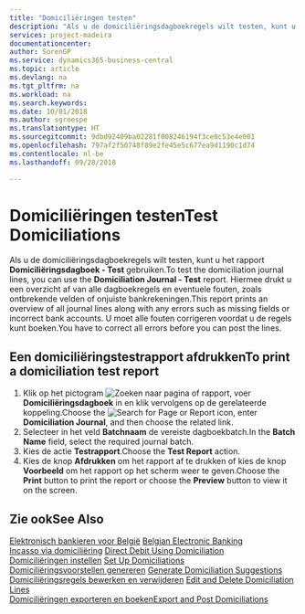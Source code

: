 ```yaml
---
title: "Domiciliëringen testen"
description: "Als u de domiciliëringsdagboekregels wilt testen, kunt u het rapport **Domiciliëringsdagboek - Test** gebruiken. Hiermee drukt u een overzicht af van alle dagboekregels en eventuele fouten, zoals ontbrekende velden of onjuiste bankrekeningen."
services: project-madeira
documentationcenter: 
author: SorenGP
ms.service: dynamics365-business-central
ms.topic: article
ms.devlang: na
ms.tgt_pltfrm: na
ms.workload: na
ms.search.keywords: 
ms.date: 10/01/2018
ms.author: sgroespe
ms.translationtype: HT
ms.sourcegitcommit: 9dbd92409ba02281f008246194f3ce0c53e4e001
ms.openlocfilehash: 797af2f50748f89e2fe45e5c677ea9d1190c1d74
ms.contentlocale: nl-be
ms.lasthandoff: 09/28/2018

---
```

# <a name="test-domiciliations"></a><span data-ttu-id="523a6-104">Domiciliëringen testen</span><span class="sxs-lookup"><span data-stu-id="523a6-104">Test Domiciliations</span></span>
<span data-ttu-id="523a6-105">Als u de domiciliëringsdagboekregels wilt testen, kunt u het rapport **Domiciliëringsdagboek - Test** gebruiken.</span><span class="sxs-lookup"><span data-stu-id="523a6-105">To test the domiciliation journal lines, you can use the **Domiciliation Journal - Test** report.</span></span> <span data-ttu-id="523a6-106">Hiermee drukt u een overzicht af van alle dagboekregels en eventuele fouten, zoals ontbrekende velden of onjuiste bankrekeningen.</span><span class="sxs-lookup"><span data-stu-id="523a6-106">This report prints an overview of all journal lines along with any errors such as missing fields or incorrect bank accounts.</span></span> <span data-ttu-id="523a6-107">U moet alle fouten corrigeren voordat u de regels kunt boeken.</span><span class="sxs-lookup"><span data-stu-id="523a6-107">You have to correct all errors before you can post the lines.</span></span>  

## <a name="to-print-a-domiciliation-test-report"></a><span data-ttu-id="523a6-108">Een domiciliëringstestrapport afdrukken</span><span class="sxs-lookup"><span data-stu-id="523a6-108">To print a domiciliation test report</span></span>  

1.  <span data-ttu-id="523a6-109">Klik op het pictogram ![Zoeken naar pagina of rapport](../../media/ui-search/search_small.png "pictogram Zoeken naar pagina of rapport"), voer **Domiciliëringsdagboek** in en klik vervolgens op de gerelateerde koppeling.</span><span class="sxs-lookup"><span data-stu-id="523a6-109">Choose the ![Search for Page or Report](../../media/ui-search/search_small.png "Search for Page or Report icon") icon, enter **Domiciliation Journal**, and then choose the related link.</span></span>  
2.  <span data-ttu-id="523a6-110">Selecteer in het veld **Batchnaam** de vereiste dagboekbatch.</span><span class="sxs-lookup"><span data-stu-id="523a6-110">In the **Batch Name** field, select the required journal batch.</span></span>  
3.  <span data-ttu-id="523a6-111">Kies de actie **Testrapport**.</span><span class="sxs-lookup"><span data-stu-id="523a6-111">Choose the **Test Report** action.</span></span>  
4.  <span data-ttu-id="523a6-112">Kies de knop **Afdrukken** om het rapport af te drukken of kies de knop **Voorbeeld** om het rapport op het scherm weer te geven.</span><span class="sxs-lookup"><span data-stu-id="523a6-112">Choose the **Print** button to print the report or choose the **Preview** button to view it on the screen.</span></span>  

## <a name="see-also"></a><span data-ttu-id="523a6-113">Zie ook</span><span class="sxs-lookup"><span data-stu-id="523a6-113">See Also</span></span>  
 <span data-ttu-id="523a6-114">[Elektronisch bankieren voor België](belgian-electronic-banking.md) </span><span class="sxs-lookup"><span data-stu-id="523a6-114">[Belgian Electronic Banking](belgian-electronic-banking.md) </span></span>  
 <span data-ttu-id="523a6-115">[Incasso via domiciliëring](direct-debit-using-domiciliation.md) </span><span class="sxs-lookup"><span data-stu-id="523a6-115">[Direct Debit Using Domiciliation](direct-debit-using-domiciliation.md) </span></span>  
 <span data-ttu-id="523a6-116">[Domiciliëringen instellen](how-to-set-up-domiciliations.md) </span><span class="sxs-lookup"><span data-stu-id="523a6-116">[Set Up Domiciliations](how-to-set-up-domiciliations.md) </span></span>  
 <span data-ttu-id="523a6-117">[Domiciliëringsvoorstellen genereren](how-to-generate-domiciliation-suggestions.md) </span><span class="sxs-lookup"><span data-stu-id="523a6-117">[Generate Domiciliation Suggestions](how-to-generate-domiciliation-suggestions.md) </span></span>  
 <span data-ttu-id="523a6-118">[Domiciliëringsregels bewerken en verwijderen](how-to-edit-and-delete-domiciliation-lines.md) </span><span class="sxs-lookup"><span data-stu-id="523a6-118">[Edit and Delete Domiciliation Lines](how-to-edit-and-delete-domiciliation-lines.md) </span></span>  
 [<span data-ttu-id="523a6-119">Domiciliëringen exporteren en boeken</span><span class="sxs-lookup"><span data-stu-id="523a6-119">Export and Post Domiciliations</span></span>](how-to-export-and-post-domiciliations.md)

